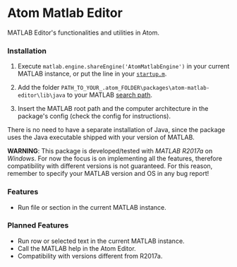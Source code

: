# Atom Matlab Editor
MATLAB Editor's functionalities and utilities in Atom.

### Installation
1. Execute `matlab.engine.shareEngine('AtomMatlabEngine')` in your current MATLAB instance, or put the line in your [`startup.m`](https://it.mathworks.com/help/matlab/matlab_env/startup-options.html#brlkmbe-1).

2. Add the folder `PATH_TO_YOUR_.atom_FOLDER\packages\atom-matlab-editor\lib\java` to your MATLAB [search path](https://it.mathworks.com/help/matlab/search-path.html).

3. Insert the MATLAB root path and the computer architecture in the package's config (check the config for instructions).

There is no need to have a separate installation of Java, since the package uses the Java executable shipped with your version of MATLAB.

__WARNING__: This package is developed/tested with _MATLAB R2017a_ on _Windows_. For now the focus is on implementing all the features, therefore compatibility with different versions is not guaranteed. For this reason, remember to specify your MATLAB version and OS in any bug report!

### Features
- Run file or section in the current MATLAB instance.

### Planned Features
- Run row or selected text in the current MATLAB instance.
- Call the MATLAB help in the Atom Editor.
- Compatibility with versions different from R2017a.
